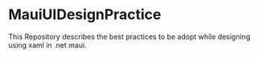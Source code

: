 # MauiUIDesignPractice
This Repository describes the best practices to be adopt while designing using xaml in .net maui.
